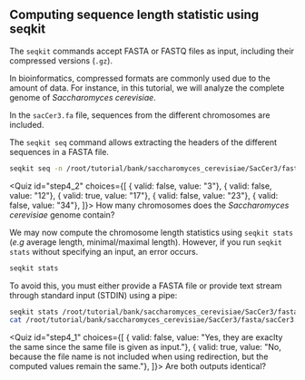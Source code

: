 <script> 
  import Quiz from "$components/Quiz.svelte"; 
  import Execute from "$components/Execute.svelte"; 
</script> 

## Computing sequence length statistic using seqkit

The `seqkit` commands accept FASTA or FASTQ files as input, including their compressed versions (`.gz`). 

In bioinformatics, compressed formats are commonly used due to the amount of data. For instance, in this tutorial, we will analyze the complete genome of *Saccharomyces cerevisiae*.

In the `sacCer3.fa` file, sequences from the different chromosomes are included.

The `seqkit seq` command allows extracting the headers of the different sequences in a FASTA file.

<!--- (sandbox.bio)/root/tutorial vs (IFB)/shared/data -->
```bash
seqkit seq -n /root/tutorial/bank/saccharomyces_cerevisiae/SacCer3/fasta/sacCer3.fa.gz
```

<Quiz id="step4_2" choices={[
         { valid: false, value: "3"},
         { valid: false, value: "12"},
         { valid: true, value: "17"},
         { valid: false, value: "23"},
         { valid: false, value: "34"},
]}>
        <span slot="prompt">
        How many chromosomes does the *Saccharomyces cerevisiae* genome contain?
        </span>
</Quiz>

We may now compute the chromosome length statistics using `seqkit stats` (*e.g* average length, minimal/maximal length).
However, if you run `seqkit stats` without specifying an input, an error occurs. 

```bash
seqkit stats
```

To avoid this, you must either provide a FASTA file or provide text stream through standard input (STDIN) using a pipe:

<!--- (sandbox.bio)/root/tutorial vs (IFB)/shared/data -->
```bash
seqkit stats /root/tutorial/bank/saccharomyces_cerevisiae/SacCer3/fasta/sacCer3.fa.gz 
cat /root/tutorial/bank/saccharomyces_cerevisiae/SacCer3/fasta/sacCer3.fa.gz | seqkit stats 
```

<Quiz id="step4_1" choices={[
         { valid: false, value: "Yes, they are exaclty the same since the same file is given as input."},
         { valid: true, value: "No, because the file name is not included when using redirection, but the computed values remain the same."},
]}>
        <span slot="prompt">
        Are both outputs identical?
        </span>
</Quiz>




